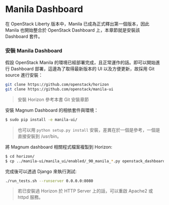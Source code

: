 # Manila Dashboard
在 OpenStack Liberty 版本中，Manila 已成為正式釋出第一個版本，因此 Manila 也開始整合於 OpenStack Dashboard 上，本章節就是安裝該 Dashboard 套件。

### 安裝 Manila Dashboard
假設 OpenStack Manila 的環境已經部署完成，且正常運作的話。即可以開始進行 Dashboard 部署，這邊為了取得最新版本的 UI 以及方便更新，故採用 Git source 進行安裝：
```sh
git clone https://github.com/openstack/horizon
git clone https://github.com/openstack/manila-ui
```
> 安裝 Horizon 參考本書 Git 安裝章節

安裝 Magnum Dashboard 的相依套件與環境：
```sh
$ sudo pip install -e manila-ui/
```
> 也可以用 ```python setup.py install``` 安裝，差異在於一個是參考，一個是直接安裝到 /usr/bin。

將 Magnum dashboard 相關程式檔案複製到 Horizon:
```sh
$ cd horizon/
$ cp ../manila-ui/manila_ui/enabled/_90_manila_*.py openstack_dashboard/local/enabled
```

完成後可以透過 Django 來執行測試:
```sh
./run_tests.sh --runserver 0.0.0.0:8080
```
> 若已安裝過 Horizon 於 HTTP Server 上的話，可以重啟 Apache2 或 httpd 服務。
